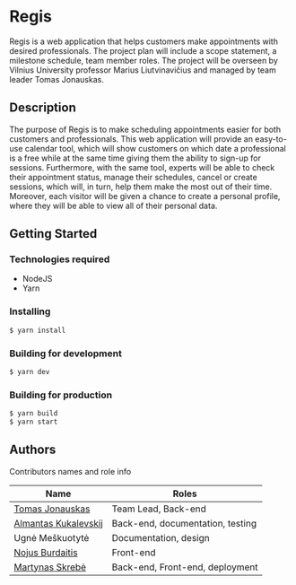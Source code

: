Regis
=============

Regis is a web application that helps customers make appointments with
desired professionals. The project plan will include a scope statement,
a milestone schedule, team member roles. The project will be overseen by
Vilnius University professor Marius Liutvinavičius and managed by team
leader Tomas Jonauskas.

Description
-----------

The purpose of Regis is to make scheduling appointments easier for both
customers and professionals. This web application will provide an
easy-to-use calendar tool, which will show customers on which date a
professional is a free while at the same time giving them the ability to
sign-up for sessions. Furthermore, with the same tool, experts will be
able to check their appointment status, manage their schedules, cancel
or create sessions, which will, in turn, help them make the most out of
their time. Moreover, each visitor will be given a chance to create a
personal profile, where they will be able to view all of their personal
data.

Getting Started
---------------

### Technologies required

- NodeJS
- Yarn

### Installing

```bash
$ yarn install
```

### Building for development

```bash
$ yarn dev
```

### Building for production

```bash
$ yarn build
$ yarn start
```

Authors
-------

Contributors names and role info

| Name                                                           | Roles                            |
|----------------------------------------------------------------|----------------------------------|
| [Tomas Jonauskas](https://github.com/tomasjon1)                | Team Lead, Back-end              |
| [Almantas Kukalevskij](https://github.com/AlmantasKukalevskij) | Back-end, documentation, testing |
| Ugnė Meškuotytė                                                | Documentation, design            |
| [Nojus Burdaitis](https://github.com/Nojus15)                  | Front-end                        |
| [Martynas Skrebė](https://github.com/martynaskre)              | Back-end, Front-end, deployment  |
